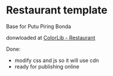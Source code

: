 # Restaurant template
Base for Putu Piring Bonda

donwloaded at [ColorLib - Restaurant](https://colorlib.com/wp/template/restaurant/)

Done:
- modify css and js so it will use cdn
- ready for publishing online